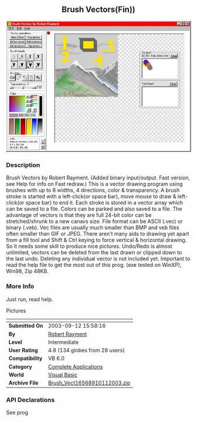 ﻿<div align="center">

## Brush Vectors\(Fin\)\)

<img src="PIC200392624246368.jpg">
</div>

### Description

Brush Vectors by Robert Rayment. (Added binary input/output. Fast version, see Help for info on Fast redraw.) This is a vector drawing program using brushes with up to 8 widths, 4 directions, color & transparency. A brush stroke is started with a left-click(or space bar), move mouse to draw & left-click(or space bar) to end it. Each stroke is stored in a vector array which can be saved to a file. Colors can be parked and also saved to a file. The advantage of vectors is that they are full 24-bit color can be stretched/shrunk to a new canavs size. File format can be ASCII (.vec) or binary (.veb). Vec files are usually much smaller than BMP and veb files often smaller than GIF or JPEG. There aren't many aids to drawing yet apart from a fill tool and Shift & Ctrl keying to force vertical & horizontal drawing. So it needs some skill to produce nice pictures. Undo/Redo is almost unlimited, vectors can be deleted from the last drawn or clipped down to the last undo. Deleting any individual vector is not included yet. Important to read the help file to get the most out of this prog. (exe tested on WinXP), Win98, Zip 48KB.
 
### More Info
 
Just run, read help.

Pictures


<span>             |<span>
---                |---
**Submitted On**   |2003-09-12 15:58:16
**By**             |[Robert Rayment](https://github.com/Planet-Source-Code/PSCIndex/blob/master/ByAuthor/robert-rayment.md)
**Level**          |Intermediate
**User Rating**    |4.8 (134 globes from 28 users)
**Compatibility**  |VB 6\.0
**Category**       |[Complete Applications](https://github.com/Planet-Source-Code/PSCIndex/blob/master/ByCategory/complete-applications__1-27.md)
**World**          |[Visual Basic](https://github.com/Planet-Source-Code/PSCIndex/blob/master/ByWorld/visual-basic.md)
**Archive File**   |[Brush\_Vect16568910112003\.zip](https://github.com/Planet-Source-Code/robert-rayment-brush-vectors-fin__1-48168/archive/master.zip)

### API Declarations

See prog






